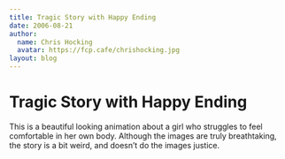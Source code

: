 ```yaml
---
title: Tragic Story with Happy Ending
date: 2006-08-21
author:
  name: Chris Hocking
  avatar: https://fcp.cafe/chrishocking.jpg
layout: blog
---
```

# Tragic Story with Happy Ending

This is a beautiful looking animation about a girl who struggles to feel comfortable in her own body. Although the images are truly breathtaking, the story is a bit weird, and doesn’t do the images justice.